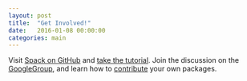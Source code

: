 ```yaml
---
layout: post
title:  "Get Involved!"
date:   2016-01-08 00:00:00
categories: main
---
```


Visit [Spack on GitHub](https://github.com/spack/spack) and
[take the tutorial](https://spack.readthedocs.io/en/latest/tutorial_sc16.html).
Join the discussion on the
[GoogleGroup](https://groups.google.com/d/forum/spack), and learn how to
[contribute](https://spack.readthedocs.io/en/latest/contribution_guide.html)
your own packages.
